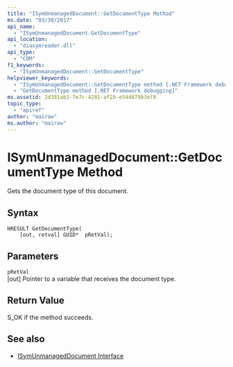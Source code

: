 ```yaml
---
title: "ISymUnmanagedDocument::GetDocumentType Method"
ms.date: "03/30/2017"
api_name: 
  - "ISymUnmanagedDocument.GetDocumentType"
api_location: 
  - "diasymreader.dll"
api_type: 
  - "COM"
f1_keywords: 
  - "ISymUnmanagedDocument::GetDocumentType"
helpviewer_keywords: 
  - "ISymUnmanagedDocument::GetDocumentType method [.NET Framework debugging]"
  - "GetDocumentType method [.NET Framework debugging]"
ms.assetid: 2d381ab1-7e7c-4281-af2b-e54d879b3ef8
topic_type: 
  - "apiref"
author: "mairaw"
ms.author: "mairaw"
---
```

# ISymUnmanagedDocument::GetDocumentType Method
Gets the document type of this document.  
  
## Syntax  
  
```  
HRESULT GetDocumentType(  
    [out, retval] GUID*  pRetVal);  
```  
  
## Parameters  
 `pRetVal`  
 [out] Pointer to a variable that receives the document type.  
  
## Return Value  
 S_OK if the method succeeds.  
  
## See also

- [ISymUnmanagedDocument Interface](../../../../docs/framework/unmanaged-api/diagnostics/isymunmanageddocument-interface.md)
